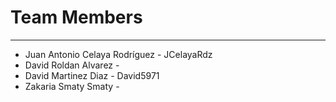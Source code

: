 # Team Members
---
* Juan Antonio Celaya Rodríguez - JCelayaRdz
* David Roldan Alvarez -
* David Martinez Diaz - David5971
* Zakaria Smaty Smaty -

